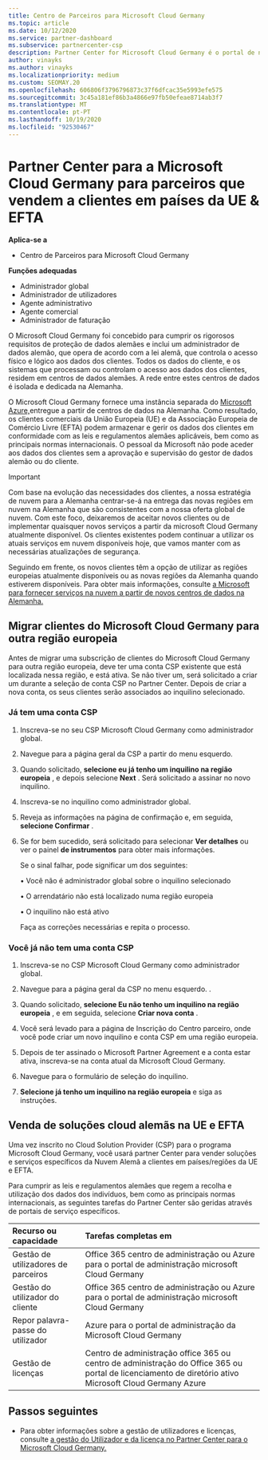 ```yaml
---
title: Centro de Parceiros para Microsoft Cloud Germany
ms.topic: article
ms.date: 10/12/2020
ms.service: partner-dashboard
ms.subservice: partnercenter-csp
description: Partner Center for Microsoft Cloud Germany é o portal de negócios para parceiros que querem oferecer soluções cloud da Microsoft a clientes em países da UE e EFTA.
author: vinayks
ms.author: vinayks
ms.localizationpriority: medium
ms.custom: SEOMAY.20
ms.openlocfilehash: 606806f3796796873c37f6dfcac35e5993efe575
ms.sourcegitcommit: 3c45a181ef86b3a4866e97fb50efeae8714ab3f7
ms.translationtype: MT
ms.contentlocale: pt-PT
ms.lasthandoff: 10/19/2020
ms.locfileid: "92530467"
---
```

# <a name="partner-center-for-microsoft-cloud-germany-for-partners-selling-to-customers-in-eu--efta-countries"></a>Partner Center para a Microsoft Cloud Germany para parceiros que vendem a clientes em países da UE & EFTA

**Aplica-se a**

-  Centro de Parceiros para Microsoft Cloud Germany

**Funções adequadas**

- Administrador global
- Administrador de utilizadores
- Agente administrativo
- Agente comercial
- Administrador de faturação

O Microsoft Cloud Germany foi concebido para cumprir os rigorosos requisitos de proteção de dados alemães e inclui um administrador de dados alemão, que opera de acordo com a lei alemã, que controla o acesso físico e lógico aos dados dos clientes. Todos os dados do cliente, e os sistemas que processam ou controlam o acesso aos dados dos clientes, residem em centros de dados alemães. A rede entre estes centros de dados é isolada e dedicada na Alemanha.

O Microsoft Cloud Germany fornece uma instância separada do [Microsoft Azure,](https://go.microsoft.com/fwlink/?linkid=847992)entregue a partir de centros de dados na Alemanha. Como resultado, os clientes comerciais da União Europeia (UE) e da Associação Europeia de Comércio Livre (EFTA) podem armazenar e gerir os dados dos clientes em conformidade com as leis e regulamentos alemães aplicáveis, bem como as principais normas internacionais. O pessoal da Microsoft não pode aceder aos dados dos clientes sem a aprovação e supervisão do gestor de dados alemão ou do cliente.

> [!IMPORTANT]
> Com base na evolução das necessidades dos clientes, a nossa estratégia de nuvem para a Alemanha centrar-se-á na entrega das novas regiões em nuvem na Alemanha que são consistentes com a nossa oferta global de nuvem. Com este foco, deixaremos de aceitar novos clientes ou de implementar quaisquer novos serviços a partir da microsoft Cloud Germany atualmente disponível. Os clientes existentes podem continuar a utilizar os atuais serviços em nuvem disponíveis hoje, que vamos manter com as necessárias atualizações de segurança.
>
> Seguindo em frente, os novos clientes têm a opção de utilizar as regiões europeias atualmente disponíveis ou as novas regiões da Alemanha quando estiverem disponíveis. Para obter mais informações, consulte [a Microsoft para fornecer serviços na nuvem a partir de novos centros de dados na Alemanha.](https://news.microsoft.com/europe/2018/08/31/microsoft-to-deliver-cloud-services-from-new-datacentres-in-germany-in-2019-to-meet-evolving-customer-needs/) 

## <a name="migrate-customers-from-microsoft-cloud-germany-to-another-european-region"></a>Migrar clientes do Microsoft Cloud Germany para outra região europeia

Antes de migrar uma subscrição de clientes do Microsoft Cloud Germany para outra região europeia, deve ter uma conta CSP existente que está localizada nessa região, e está ativa. Se não tiver um, será solicitado a criar um durante a seleção de conta CSP no Partner Center. Depois de criar a nova conta, os seus clientes serão associados ao inquilino selecionado.

### <a name="you-already-have-a-csp-account"></a>Já tem uma conta CSP

1. Inscreva-se no seu CSP Microsoft Cloud Germany como administrador global.

1. Navegue para a página geral da CSP a partir do menu esquerdo.
 
1. Quando solicitado, **selecione eu já tenho um inquilino na região europeia** , e depois selecione **Next** . Será solicitado a assinar no novo inquilino. 

1. Inscreva-se no inquilino como administrador global.
 
1. Reveja as informações na página de confirmação e, em seguida, **selecione Confirmar** .
 
6.  Se for bem sucedido, será solicitado para selecionar **Ver detalhes** ou ver o painel **de instrumentos** para obter mais informações. 

    Se o sinal falhar, pode significar um dos seguintes:
    
    • Você não é administrador global sobre o inquilino selecionado
    
    • O arrendatário não está localizado numa região europeia
    
    • O inquilino não está ativo

    Faça as correções necessárias e repita o processo. 

### <a name="you-dont-already-have-a-csp-account"></a>Você já não tem uma conta CSP

1. Inscreva-se no CSP Microsoft Cloud Germany como administrador global.

1. Navegue para a página geral da CSP no menu esquerdo.
. 
1. Quando solicitado, **selecione Eu não tenho um inquilino na região europeia** , e em seguida, selecione **Criar nova conta** . 
 
1. Você será levado para a página de Inscrição do Centro parceiro, onde você pode criar um novo inquilino e conta CSP em uma região europeia.
  
5. Depois de ter assinado o Microsoft Partner Agreement e a conta estar ativa, inscreva-se na conta atual da Microsoft Cloud Germany.

6. Navegue para o formulário de seleção do inquilino.

7. **Selecione já tenho um inquilino na região europeia** e siga as instruções.


## <a name="selling-german-cloud-solutions-in-eu-and-efta"></a>Venda de soluções cloud alemãs na UE e EFTA

Uma vez inscrito no Cloud Solution Provider (CSP) para o programa Microsoft Cloud Germany, você usará partner Center para vender soluções e serviços específicos da Nuvem Alemã a clientes em países/regiões da UE e EFTA.

Para cumprir as leis e regulamentos alemães que regem a recolha e utilização dos dados dos indivíduos, bem como as principais normas internacionais, as seguintes tarefas do Partner Center são geridas através de portais de serviço específicos.

Recurso ou capacidade | Tarefas completas em
:--- | :---
Gestão de utilizadores de parceiros | Office 365 centro de administração ou Azure para o portal de administração microsoft Cloud Germany
Gestão do utilizador do cliente | Office 365 centro de administração ou Azure para o portal de administração microsoft Cloud Germany
Repor palavra-passe do utilizador | Azure para o portal de administração da Microsoft Cloud Germany
Gestão de licenças | Centro de administração office 365 ou centro de administração do Office 365 ou portal de licenciamento de diretório ativo Microsoft Cloud Germany Azure

## <a name="next-steps"></a>Passos seguintes

- Para obter informações sobre a gestão de utilizadores e licenças, consulte [a gestão do Utilizador e da licença no Partner Center para o Microsoft Cloud Germany.](user-management-in-partner-center-for-microsoft-cloud-germany.md)

